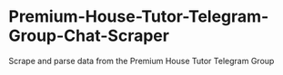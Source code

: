 # Premium-House-Tutor-Telegram-Group-Chat-Scraper
Scrape and parse data from the Premium House Tutor Telegram Group

